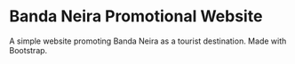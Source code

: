 # Banda Neira Promotional Website
A simple website promoting Banda Neira as a tourist destination. Made with Bootstrap.
